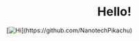 <h1 align="center" color="#8700ff">
Hello!
</h1>

[![Hi](https://readme-typing-svg.herokuapp.com?font=Cascadia+Code&duration=4000&color=0ABAB5&background=F8FF0000&vCenter=true&multiline=true&width=500&height=200&lines=-%3E+Hi+I+am+NanotechPikachu;-%3E+I+am+16+years+old;-%3E+I+am+a+student+by+profession;-%3E+Also+a+programmer+by+passion;+++++++++++++;-%3E+Mainly+working+with+AOIJS;)](https://github.com/NanotechPikachu)
